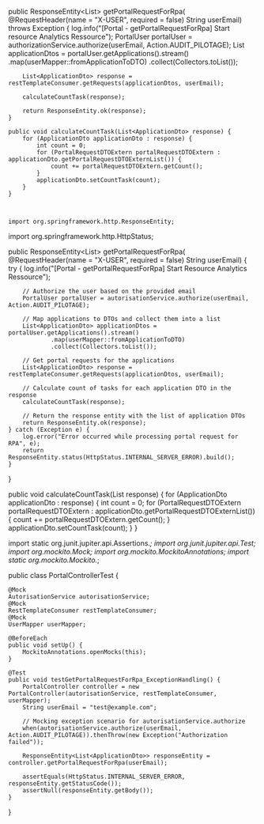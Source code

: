 public ResponseEntity<List<ApplicationDto>> getPortalRequestForRpa(
            @RequestHeader(name = "X-USER", required = false) String userEmail) throws Exception {
        log.info("[Portal - getPortalRequestForRpa] Start resource Analytics Ressource");
        PortalUser portalUser = authorizationService.authorize(userEmail, Action.AUDIT_PILOTAGE);
        List<ApplicationDto> applicationDtos = portalUser.getApplications().stream()
                .map(userMapper::fromApplicationToDTO)
                .collect(Collectors.toList());

        List<ApplicationDto> response = restTemplateConsumer.getRequests(applicationDtos, userEmail);

        calculateCountTask(response);

        return ResponseEntity.ok(response);
    }

    public void calculateCountTask(List<ApplicationDto> response) {
        for (ApplicationDto applicationDto : response) {
            int count = 0;
            for (PortalRequestDTOExtern portalRequestDTOExtern : applicationDto.getPortalRequestDTOExternList()) {
                count += portalRequestDTOExtern.getCount();
            }
            applicationDto.setCountTask(count);
        }
    }



    import org.springframework.http.ResponseEntity;
import org.springframework.http.HttpStatus;

public ResponseEntity<List<ApplicationDto>> getPortalRequestForRpa(
        @RequestHeader(name = "X-USER", required = false) String userEmail) {
    try {
        log.info("[Portal - getPortalRequestForRpa] Start Resource Analytics Ressource");

        // Authorize the user based on the provided email
        PortalUser portalUser = autorisationService.authorize(userEmail, Action.AUDIT_PILOTAGE);

        // Map applications to DTOs and collect them into a list
        List<ApplicationDto> applicationDtos = portalUser.getApplications().stream()
                .map(userMapper::fromApplicationToDTO)
                .collect(Collectors.toList());

        // Get portal requests for the applications
        List<ApplicationDto> response = restTemplateConsumer.getRequests(applicationDtos, userEmail);

        // Calculate count of tasks for each application DTO in the response
        calculateCountTask(response);

        // Return the response entity with the list of application DTOs
        return ResponseEntity.ok(response);
    } catch (Exception e) {
        log.error("Error occurred while processing portal request for RPA", e);
        return ResponseEntity.status(HttpStatus.INTERNAL_SERVER_ERROR).build();
    }
}

public void calculateCountTask(List<ApplicationDto> response) {
    for (ApplicationDto applicationDto : response) {
        int count = 0;
        for (PortalRequestDTOExtern portalRequestDTOExtern : applicationDto.getPortalRequestDTOExternList()) {
            count += portalRequestDTOExtern.getCount();
        }
        applicationDto.setCountTask(count);
    }
}


import static org.junit.jupiter.api.Assertions.*;
import org.junit.jupiter.api.Test;
import org.mockito.Mock;
import org.mockito.MockitoAnnotations;
import static org.mockito.Mockito.*;

public class PortalControllerTest {

    @Mock
    AutorisationService autorisationService;
    @Mock
    RestTemplateConsumer restTemplateConsumer;
    @Mock
    UserMapper userMapper;

    @BeforeEach
    public void setUp() {
        MockitoAnnotations.openMocks(this);
    }

    @Test
    public void testGetPortalRequestForRpa_ExceptionHandling() {
        PortalController controller = new PortalController(autorisationService, restTemplateConsumer, userMapper);
        String userEmail = "test@example.com";

        // Mocking exception scenario for autorisationService.authorize
        when(autorisationService.authorize(userEmail, Action.AUDIT_PILOTAGE)).thenThrow(new Exception("Authorization failed"));

        ResponseEntity<List<ApplicationDto>> responseEntity = controller.getPortalRequestForRpa(userEmail);

        assertEquals(HttpStatus.INTERNAL_SERVER_ERROR, responseEntity.getStatusCode());
        assertNull(responseEntity.getBody());
    }
}

